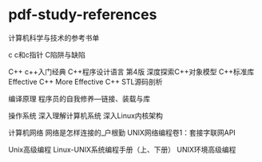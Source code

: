 # pdf-study-references
计算机科学与技术的参考书单

c
  c和c指针
  C陷阱与缺陷

C++
  c++入门经典
  C++程序设计语言 第4版
  深度探索C++对象模型
  C++标准库
  Effective C++
  More Effective C++
  STL源码剖析

编译原理
  程序员的自我修养—链接、装载与库

操作系统
  深入理解计算机系统
  深入Linux内核架构
  
计算机网络
  网络是怎样连接的_户根勤
  UNIX网络编程卷1：套接字联网API

Unix高级编程
  Linux-UNIX系统编程手册（上、下册）
  UNIX环境高级编程

